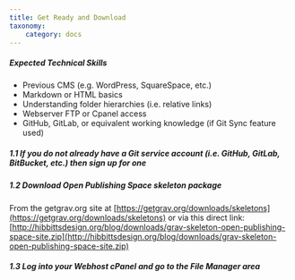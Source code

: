 ```yaml
---
title: Get Ready and Download
taxonomy:
    category: docs
---
```


##### Expected Technical Skills

* Previous CMS (e.g. WordPress, SquareSpace, etc.)
* Markdown or HTML basics
* Understanding folder hierarchies (i.e. relative links)
* Webserver FTP or Cpanel access
* GitHub, GitLab, or equivalent working knowledge (if Git Sync feature used)

##### 1.1 If you do not already have a Git service account (i.e. GitHub, GitLab, BitBucket, etc.) then sign up for one

##### 1.2 Download Open Publishing Space skeleton package

From the getgrav.org site at [https://getgrav.org/downloads/skeletons](https://getgrav.org/downloads/skeletons) or via this direct link: [http://hibbittsdesign.org/blog/downloads/grav-skeleton-open-publishing-space-site.zip](http://hibbittsdesign.org/blog/downloads/grav-skeleton-open-publishing-space-site.zip)

##### 1.3 Log into your Webhost cPanel and go to the File Manager area
